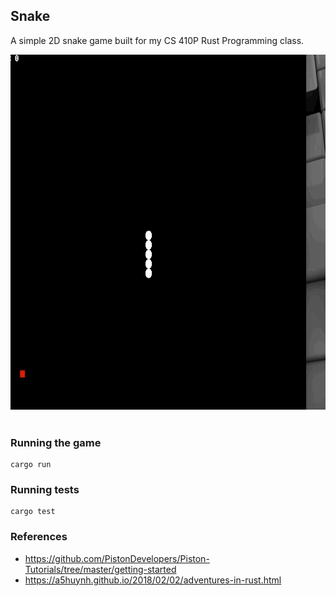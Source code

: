 ## Snake
A simple 2D snake game built for my CS 410P Rust Programming class. 

<img src="https://github.com/bbauley/snake-game/blob/master/assets/imgs/snake.gif" width="760" height="568" />
&nbsp; 

### Running the game
```
cargo run
```

### Running tests
```
cargo test
```

### References
- https://github.com/PistonDevelopers/Piston-Tutorials/tree/master/getting-started
- https://a5huynh.github.io/2018/02/02/adventures-in-rust.html
